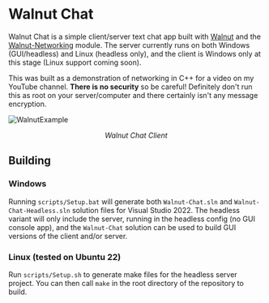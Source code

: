 # Walnut Chat

Walnut Chat is a simple client/server text chat app built with [Walnut](https://github.com/StudioCherno/Walnut) and the [Walnut-Networking](https://github.com/StudioCherno/Walnut-Networking) module. The server currently runs on both Windows (GUI/headless) and Linux (headless only), and the client is Windows only at this stage (Linux support coming soon).

This was built as a demonstration of networking in C++ for a video on my YouTube channel. **There is no security** so be careful! Definitely don't run this as root on your server/computer and there certainly isn't any message encryption.

![WalnutExample](https://hazelengine.com/images/WalnutChatClientScreenshot.jpg)
_<center>Walnut Chat Client</center>_

## Building
### Windows
Running `scripts/Setup.bat` will generate both `Walnut-Chat.sln` and `Walnut-Chat-Headless.sln` solution files for Visual Studio 2022. The headless variant will only include the server, running in the headless config (no GUI console app), and the `Walnut-Chat` solution can be used to build GUI versions of the client and/or server.

### Linux (tested on Ubuntu 22)
Run `scripts/Setup.sh` to generate make files for the headless server project. You can then call `make` in the root directory of the repository to build.